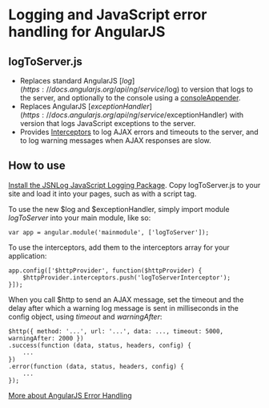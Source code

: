 # Logging and JavaScript error handling for AngularJS

## logToServer.js

* Replaces standard AngularJS [$log](https://docs.angularjs.org/api/ng/service/$log) to version that logs to the server, and optionally to the console using a [consoleAppender](http://jsnlog.com/Documentation/WebConfig/JSNLog/ConsoleAppender).
* Replaces AngularJS [$exceptionHandler](https://docs.angularjs.org/api/ng/service/$exceptionHandler) with version that logs JavaScript exceptions to the server.
* Provides [Interceptors](https://docs.angularjs.org/api/ng/service/$http#interceptors) to log AJAX errors and timeouts to the server, and to log warning messages when AJAX responses are slow.

## How to use

[Install the JSNLog JavaScript Logging Package](http://jsnlog.com/). Copy logToServer.js to your site and load it into your pages, such as with a script tag.

To use the new $log and $exceptionHandler, simply import module _logToServer_ into your main module, like so:
```
var app = angular.module('mainmodule', ['logToServer']);
```

To use the interceptors, add them to the interceptors array for your application:
```
app.config(['$httpProvider', function($httpProvider) {
    $httpProvider.interceptors.push('logToServerInterceptor');
}]);
```

When you call $http to send an AJAX message, set the timeout and the delay after which a warning log message is sent in milliseconds in the config object, using _timeout_ and _warningAfter_:
```
$http({ method: '...', url: '...', data: ..., timeout: 5000, warningAfter: 2000 })
.success(function (data, status, headers, config) {
	...
})
.error(function (data, status, headers, config) {
	...
});
```

[More about AngularJS Error Handling](http://jsnlog.com/Documentation/GetStartedLogging/AngularJsErrorHandling)

